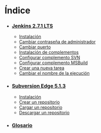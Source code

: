 # Índice

* ### [Jenkins 2.7.1 LTS](jenkins_271_lts/index.md)

  * [Instalación](jenkins_271_lts/instalacion/index.md)
  * [Cambiar contraseña de administrador](jenkins_271_lts/cambiar_contrasena_de_administrador/index.md)
  * [Cambiar puerto](jenkins_271_lts/cambiar_puerto/index.md)
  * [Instalación de complementos](jenkins_271_lts/instalacion_de_complementos/index.md)
  * [Configurar complemento SVN](jenkins_271_lts/configurar_complemento_svn/index.md)
  * [Configurar complemento MSBuild](jenkins_271_lts/configurar_complemento_msbuild/index.md)
  * [Crear una nueva tarea](jenkins_271_lts/crear_una_nueva_tarea/index.md)
  * [Cambiar el nombre de la ejecución](jenkins_271_lts/cambiar_el_nombre_de_la_ejecucion/index.md)


* ### [Subversion Edge 5.1.3](subversion_edge_513/index.md)

  * [Instalación](subversion_edge_513/instalacion/index.md)
  * [Crear un repositorio](subversion_edge_513/crear_un_repositorio/index.md)
  * [Cargar un repositorio](subversion_edge_513/cargar_un_repositorio/index.md)
  * [Descargar un repositorio](subversion_edge_513/descargar_un_repositorio/index.md)


* ### [Glosario](glosario/index.md)


